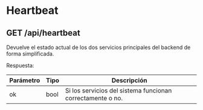 # Heartbeat

## GET /api/heartbeat

Devuelve el estado actual de los dos servicios principales del backend de forma simplificada.

Respuesta:

| Parámetro | Tipo | Descripción                                                |
| --------- | ---- | ---------------------------------------------------------- |
| ok        | bool | Si los servicios del sistema funcionan correctamente o no. |

